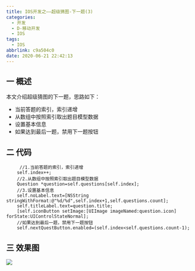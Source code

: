 ```yaml
---
title: IOS开发之——超级猜图-下一题(3)
categories:
  - 开发
  - D-移动开发
  - IOS
tags:
  - IOS
abbrlink: c9a504c0
date: 2020-06-21 22:42:13
---
```

## 一 概述

本文介绍超级猜图的下一题，思路如下：

* 当前答题的索引，索引递增
* 从数组中按照索引取出题目模型数据
* 设置基本信息
* 如果达到最后一题，禁用下一题按钮

<!--more-->


## 二 代码

```
	 //1.当前答题的索引，索引递增
    self.index++;
    //2.从数组中按照索引取出题目模型数据
    Question *question=self.questions[self.index];
    //3.设置基本信息
    self.noLabel.text=[NSString      stringWithFormat:@"%d/%d",self.index+1,self.questions.count];
    self.titleLabel.text=question.title;
    [self.iconButton setImage:[UIImage imageNamed:question.icon] forState:UIControlStateNormal];
    //如果达到最后一题，禁用下一题按钮
    self.nextQuestButton.enabled=(self.index<self.questions.count-1);
```

## 三 效果图

![][1]



[1]:https://cdn.jsdelivr.net/gh/PGzxc/CDN@master/blog-ios/ios-chaoji-caitu-nextquestion.gif